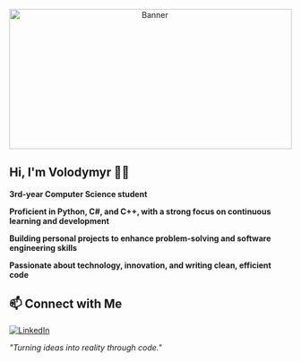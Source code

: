 <p align="center">
  <img src="https://media1.giphy.com/media/v1.Y2lkPTc5MGI3NjExZmlhZGU2Zm83OWFxdGZkMXl5NXR5N2FsdmZwd2x5dmN5emxxZmZrcSZlcD12MV9pbnRlcm5hbF9naWZfYnlfaWQmY3Q9Zw/nzCDqg3pNqg7K/giphy.gif" alt="Banner" width="100%" height="250"/>
</p>

## Hi, I'm Volodymyr 👨‍💻 

**3rd-year Computer Science student**  

**Proficient in Python, C#, and C++, with a strong focus on continuous learning and development**  

**Building personal projects to enhance problem-solving and software engineering skills**  

**Passionate about technology, innovation, and writing clean, efficient code**  


## 📫 Connect with Me  
[![LinkedIn](https://img.shields.io/badge/LinkedIn-0077B5?style=for-the-badge&logo=linkedin&logoColor=white)](https://www.linkedin.com/in/volodymyr-skobalo)

_"Turning ideas into reality through code."_  


